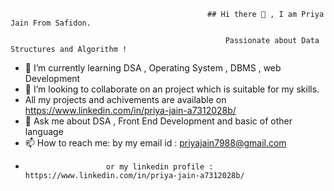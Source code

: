                                                 ## Hi there 👋 , I am Priya Jain From Safidon.

                                                    Passionate about Data Structures and Algorithm !

- 🌱 I’m currently learning DSA , Operating System , DBMS , web Development
- 👯 I’m looking to collaborate on an project which is suitable for my skills.
- All my projects and achivements are available on https://www.linkedin.com/in/priya-jain-a7312028b/
- 💬 Ask me about DSA , Front End Development and basic of other language
- 📫 How to reach me: by my email id : priyajain7988@gmail.com
-                       or my linkedin profile : https://www.linkedin.com/in/priya-jain-a7312028b/

